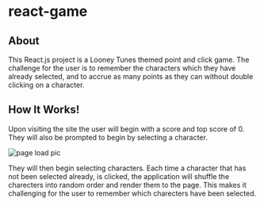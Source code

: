 # react-game

## About 

This React.js project is a Looney Tunes themed point and click game. The challenge for the user is to remember the characters which they have already selected, and to accrue as many points as they can without double clicking on a character. 

## How It Works!

Upon visiting the site the user will begin with a score and top score of 0. They will also be prompted to begin by selecting a character.

![page load pic]()

They will then begin selecting characters. Each time a character that has not been selected already, is clicked, the application will shuffle the charecters into random order and render them to the page. This makes it challenging for the user to remember which charecters have been selected.